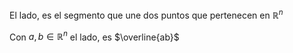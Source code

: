 El lado, es el segmento que une dos puntos que pertenecen en $\mathbb{R}^n$

Con $a, b \in \mathbb{R}^n$ el lado, es $\overline{ab}$